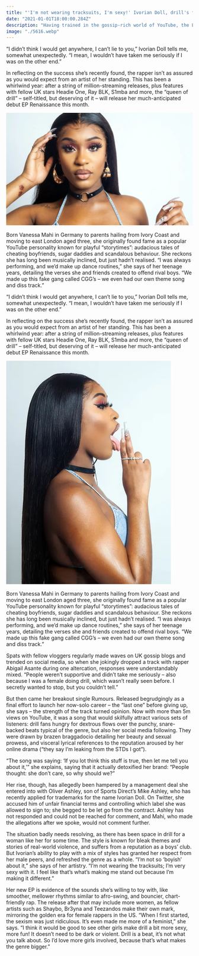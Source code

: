 ```yaml
---
title: "'I'm not wearing tracksuits, I'm sexy!' Ivorian Doll, drill's first female star"
date: "2021-01-01T18:00:00.284Z"
description: "Having trained in the gossip-rich world of YouTube, the London rapper is breaking up the boys club with hilarious and brazen lyrics"
image: "./5616.webp"
---
```


“I didn’t think I would get anywhere, I can’t lie to you,” Ivorian Doll tells me, somewhat unexpectedly. “I mean, I wouldn’t have taken me seriously if I was on the other end.”

In reflecting on the success she’s recently found, the rapper isn’t as assured as you would expect from an artist of her standing. This has been a whirlwind year: after a string of million-streaming releases, plus features with fellow UK stars Headie One, Ray BLK, S1mba and more, the “queen of drill” – self-titled, but deserving of it – will release her much-anticipated debut EP Renaissance this month.

![Drill doesn’t need to be dark](./5616.webp)

Born Vanessa Mahi in Germany to parents hailing from Ivory Coast and moving to east London aged three, she originally found fame as a popular YouTube personality known for playful “storytimes”: audacious tales of cheating boyfriends, sugar daddies and scandalous behaviour. She reckons she has long been musically inclined, but just hadn’t realised. “I was always performing, and we’d make up dance routines,” she says of her teenage years, detailing the verses she and friends created to offend rival boys. “We made up this fake gang called CGG’s – we even had our own theme song and diss track.”

“I didn’t think I would get anywhere, I can’t lie to you,” Ivorian Doll tells me, somewhat unexpectedly. “I mean, I wouldn’t have taken me seriously if I was on the other end.”

In reflecting on the success she’s recently found, the rapper isn’t as assured as you would expect from an artist of her standing. This has been a whirlwind year: after a string of million-streaming releases, plus features with fellow UK stars Headie One, Ray BLK, S1mba and more, the “queen of drill” – self-titled, but deserving of it – will release her much-anticipated debut EP Renaissance this month.

![Ivorian Doll](./3199.webp)

Born Vanessa Mahi in Germany to parents hailing from Ivory Coast and moving to east London aged three, she originally found fame as a popular YouTube personality known for playful “storytimes”: audacious tales of cheating boyfriends, sugar daddies and scandalous behaviour. She reckons she has long been musically inclined, but just hadn’t realised. “I was always performing, and we’d make up dance routines,” she says of her teenage years, detailing the verses she and friends created to offend rival boys. “We made up this fake gang called CGG’s – we even had our own theme song and diss track.”

Spats with fellow vloggers regularly made waves on UK gossip blogs and trended on social media, so when she jokingly dropped a track with rapper Abigail Asante during one altercation, responses were understandably mixed. “People weren’t supportive and didn’t take me seriously – also because I was a female doing drill, which wasn’t really seen before. I secretly wanted to stop, but you couldn’t tell.”

But then came her breakout single Rumours. Released begrudgingly as a final effort to launch her now-solo career – the “last one” before giving up, she says – the strength of the track turned opinion. Now with more than 5m views on YouTube, it was a song that would skilfully attract various sets of listeners: drill fans hungry for dextrous flows over the punchy, snare-backed beats typical of the genre, but also her social media following. They were drawn by brazen braggadocio detailing her beauty and sexual prowess, and visceral lyrical references to the reputation aroused by her online drama (“they say I’m leaking from the STDs I got”).

“The song was saying: ‘If you lot think this stuff is true, then let me tell you about it,’” she explains, saying that it actually detoxified her brand: “People thought: she don’t care, so why should we?”

Her rise, though, has allegedly been hampered by a management deal she entered into with Oliver Ashley, son of Sports Direct’s Mike Ashley, who has recently applied for trademarks for the name Ivorian Doll. On Twitter, she accused him of unfair financial terms and controlling which label she was allowed to sign to; she begged to be let go from the contract. Ashley has not responded and could not be reached for comment, and Mahi, who made the allegations after we spoke, would not comment further.

The situation badly needs resolving, as there has been space in drill for a woman like her for some time. The style is known for bleak themes and stories of real-world violence, and suffers from a reputation as a boys’ club. But Ivorian’s ability to play with a mix of styles has granted her respect from her male peers, and refreshed the genre as a whole. “I’m not so ‘boyish’ about it,” she says of her artistry. “I’m not wearing the tracksuits; I’m very sexy with it. I feel like that’s what’s making me stand out because I’m making it different.”

Her new EP is evidence of the sounds she’s willing to toy with, like smoother, mellower rhythms similar to afro-swing, and bouncier, chart-friendly rap. The release after that may include more women, as fellow artists such as Shaybo, Br3yna and Teezandos make their own mark, mirroring the golden era for female rappers in the US. “When I first started, the sexism was just ridiculous. It’s even made me more of a feminist,” she says. “I think it would be good to see other girls make drill a bit more sexy, more fun! It doesn’t need to be dark or violent. Drill is a beat, it’s not what you talk about. So I’d love more girls involved, because that’s what makes the genre bigger.”
